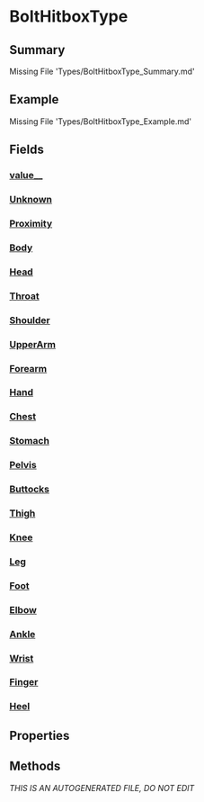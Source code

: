 # BoltHitboxType
## Summary
Missing File 'Types/BoltHitboxType_Summary.md'
## Example
Missing File 'Types/BoltHitboxType_Example.md'
## Fields
### [value__](Types/BoltHitboxType/F/value__.md)
### [Unknown](Types/BoltHitboxType/F/Unknown.md)
### [Proximity](Types/BoltHitboxType/F/Proximity.md)
### [Body](Types/BoltHitboxType/F/Body.md)
### [Head](Types/BoltHitboxType/F/Head.md)
### [Throat](Types/BoltHitboxType/F/Throat.md)
### [Shoulder](Types/BoltHitboxType/F/Shoulder.md)
### [UpperArm](Types/BoltHitboxType/F/UpperArm.md)
### [Forearm](Types/BoltHitboxType/F/Forearm.md)
### [Hand](Types/BoltHitboxType/F/Hand.md)
### [Chest](Types/BoltHitboxType/F/Chest.md)
### [Stomach](Types/BoltHitboxType/F/Stomach.md)
### [Pelvis](Types/BoltHitboxType/F/Pelvis.md)
### [Buttocks](Types/BoltHitboxType/F/Buttocks.md)
### [Thigh](Types/BoltHitboxType/F/Thigh.md)
### [Knee](Types/BoltHitboxType/F/Knee.md)
### [Leg](Types/BoltHitboxType/F/Leg.md)
### [Foot](Types/BoltHitboxType/F/Foot.md)
### [Elbow](Types/BoltHitboxType/F/Elbow.md)
### [Ankle](Types/BoltHitboxType/F/Ankle.md)
### [Wrist](Types/BoltHitboxType/F/Wrist.md)
### [Finger](Types/BoltHitboxType/F/Finger.md)
### [Heel](Types/BoltHitboxType/F/Heel.md)
## Properties
## Methods

*THIS IS AN AUTOGENERATED FILE, DO NOT EDIT*
